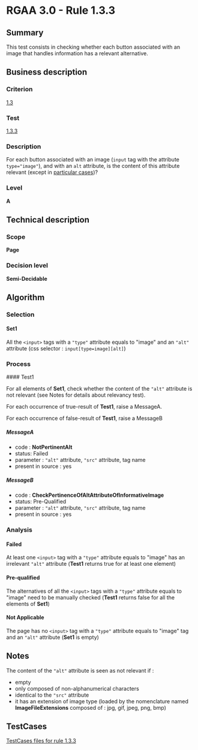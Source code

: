 # RGAA 3.0 -  Rule 1.3.3

## Summary

This test consists in checking whether each button associated with an image that handles information has a relevant alternative.

## Business description

### Criterion

[1.3](http://asqatasun.github.io/RGAA--3.0--EN/RGAA3.0_Criteria_English_version_v1.html#crit-1-3)

### Test

[1.3.3](http://asqatasun.github.io/RGAA--3.0--EN/RGAA3.0_Criteria_English_version_v1.html#test-1-3-3)

### Description
For each button associated
    with an image (<code>input</code> tag with the attribute
    <code>type="image"</code>), and with an <code>alt</code> attribute, is the content
    of this attribute relevant (except in <a title="Particular cases for criterion 1.3" href="http://asqatasun.github.io/RGAA--3.0--EN/RGAA3.0_Particular_cases_English_version_v1.html#cpCrit1-3">particular cases</a>)? 


### Level

**A**

## Technical description

### Scope

**Page**

### Decision level

**Semi-Decidable**

## Algorithm

### Selection

#### Set1

All the `<input>` tags with a `"type"` attribute equals to "image" and an `"alt"` attribute (css selector : `input[type=image][alt]`)

### Process

#### Test1

For all elements of **Set1**, check whether the content of the `"alt"` attribute is not relevant (see Notes for details about relevancy test). 

For each occurrence of true-result of **Test1**, raise a MessageA.

For each occurrence of false-result of **Test1**, raise a MessageB

##### MessageA 

-    code : **NotPertinentAlt** 
-    status: Failed
-    parameter : `"alt"` attribute, `"src"` attribute, tag name
-    present in source : yes

##### MessageB 

-    code : **CheckPertinenceOfAltAttributeOfInformativeImage** 
-    status: Pre-Qualified
-    parameter : `"alt"` attribute, `"src"` attribute, tag name
-    present in source : yes

### Analysis

#### Failed

At least one `<input>` tag with a `"type"` attribute equals to "image" has an irrelevant `"alt"` attribute (**Test1** returns true for at least one element)

#### Pre-qualified

The alternatives of all the `<input>` tags with a `"type"` attribute equals to "image" need to be manually checked (**Test1** returns false for all the elements of **Set1**) 

#### Not Applicable

The page has no `<input>` tag with a `"type"` attribute equals to "image" tag and an `"alt"` attribute (**Set1** is empty)

## Notes

The content of the `"alt"` attribute is seen as not relevant if :

- empty
- only composed of non-alphanumerical characters
- identical to the `"src"` attribute
- it has an extension of image type (loaded by the nomenclature named **ImageFileExtensions** composed of : jpg, gif, jpeg, png, bmp)



##  TestCases 

[TestCases files for rule 1.3.3](https://gitlab.com/asqatasun/Asqatasun/-/tree/master/rules/rules-rgaa3.0/src/test/resources/testcases/rgaa30/Rgaa30Rule010303/) 


